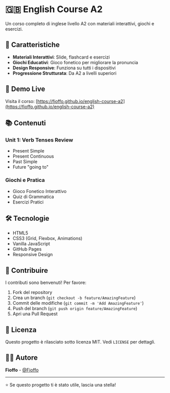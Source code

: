 # 🇬🇧 English Course A2

Un corso completo di inglese livello A2 con materiali interattivi, giochi e esercizi.

## 🌟 Caratteristiche

- **Materiali Interattivi**: Slide, flashcard e esercizi
- **Giochi Educativi**: Gioco fonetico per migliorare la pronuncia
- **Design Responsive**: Funziona su tutti i dispositivi
- **Progressione Strutturata**: Da A2 a livelli superiori

## 🚀 Demo Live

Visita il corso: [https://fioffo.github.io/english-course-a2](https://fioffo.github.io/english-course-a2)

## 📚 Contenuti

### Unit 1: Verb Tenses Review
- Present Simple
- Present Continuous  
- Past Simple
- Future "going to"

### Giochi e Pratica
- Gioco Fonetico Interattivo
- Quiz di Grammatica
- Esercizi Pratici

## 🛠️ Tecnologie

- HTML5
- CSS3 (Grid, Flexbox, Animations)
- Vanilla JavaScript
- GitHub Pages
- Responsive Design

## 🤝 Contribuire

I contributi sono benvenuti! Per favore:

1. Fork del repository
2. Crea un branch (`git checkout -b feature/AmazingFeature`)
3. Commit delle modifiche (`git commit -m 'Add AmazingFeature'`)
4. Push del branch (`git push origin feature/AmazingFeature`)
5. Apri una Pull Request

## 📄 Licenza

Questo progetto è rilasciato sotto licenza MIT. Vedi `LICENSE` per dettagli.

## 👨‍💻 Autore

**Fioffo** - [@Fioffo](https://github.com/Fioffo)

---

⭐ Se questo progetto ti è stato utile, lascia una stella!
